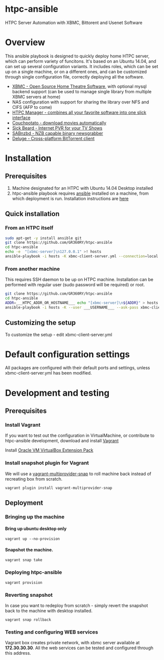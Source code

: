 # htpc-ansible
HTPC Server Automation with XBMC, Bittorent and Usenet Software

# Overview
This ansible playbook is designed to quickly deploy home HTPC server, which can perform variety of funcitons. It's based on an Ubuntu 14.04, and can set up several configuration variants. It includes roles, which can be set up on a single machine, or on a different ones, and can be customized through single configuration file, correctly deploying all the software.

- [XBMC - Open Source Home Theatre Software](http://xbmc.org/‎), with optional mysql backend support (can be used to manage single library from multiple XBMC servers at home)
- NAS configuration with support for sharing the library over NFS and CIFS (AFP to come)
- [HTPC Manager - combines all your favorite software into one slick interface](http://htpc.io)
- [Couchpotato - download movies automatically](https://couchpota.to/)
- [Sick Beard - Internet PVR for your TV Shows](http://sickbeard.com)
- [SABnzbd - NZB capable binary newsgrabber](http://sabnzbd.org/)
- [Deluge -  Cross-platform BitTorrent client](http://deluge-torrent.org/)

# Installation

## Prerequisites

1. Machine designated for an HTPC with Ubuntu 14.04 Desktop installed
2. htpc-ansible playbook requires [ansible](http://www.ansible.com/) installed on a machine, from which deployment is run. Installation instructions are [here](http://docs.ansible.com/intro_installation.html)

## Quick installation

### From an HTPC itself
```bash
sudo apt-get -y install ansible git
git clone https://github.com/GR360RY/htpc-ansible
cd htpc-ansible
echo -e  "[xbmc-server]\n127.0.0.1" >! hosts
ansible-playbook -i hosts -K xbmc-client-server.yml --connection=local
```

### From another machine

This requires SSH daemon to be up on HTPC machine. Installation can be performed with regular user (sudo password will be required) or root.

```bash
git clone https://github.com/GR360RY/htpc-ansible
cd htpc-ansible
ADDR=___HTPC_ADDR_OR_HOSTNAME___ echo "[xbmc-server]\n${ADDR}" > hosts
ansible-playbook -i hosts -K --user ___USERNAME___ --ask-pass xbmc-client-server.yml
```

## Customizing the setup
To customize the setup - edit xbmc-client-server.yml

# Default configuration settings
All packages are configured with their default ports and settings, unless xbmc-client-server.yml has been modified.

# Development and testing

## Prerequisites

### Install Vagrant
If you want to test out the configuration in VirtualMachine, or contribute to htpc-ansible development,
download and install [Vagrant](http://www.vagrantup.com/)

Install [Oracle VM VirtualBox Extension Pack](http://download.virtualbox.org/virtualbox/4.3.10/Oracle_VM_VirtualBox_Extension_Pack-4.3.10-93012.vbox-extpack)

### Install snapshot plugin for Vagrant
We will use a [vagrant-multiprovider-snap](https://github.com/scalefactory/vagrant-multiprovider-snap) to roll machine back instead of recreating box from scratch.
```
vagrant plugin install vagrant-multiprovider-snap
```
## Deployment

### Bringing up the machine

#### Bring up ubuntu desktop only
```
vagrant up --no-provision
```
#### Snapshot the machine.

```
vagrant snap take
```

### Deploying htpc-ansible
```
vagrant provision
```

### Reverting snapshot
In case you want to redeploy from scratch - simply revert the snapshot back to the machine with desktop installed.
```
vagrant snap rollback
```

### Testing and configuring WEB services
Vagrant box creates private network, with xbmc server available at <b>172.30.30.30</b>.
All the web services can be tested and configured through this address.
